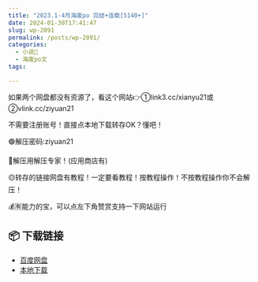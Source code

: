 ```yaml
---
title: "2023.1-4月海废po 完结+连载[5140+]"
date: 2024-01-30T17:41:47
slug: wp-2091
permalink: /posts/wp-2091/
categories:
  - 小说📖
  - 海废po文
tags:

---
```


如果两个网盘都没有资源了，看这个网站👉①link3.cc/xianyu21或②vlink.cc/ziyuan21

不需要注册账号！直接点本地下载转存OK？懂吧！

🟢解压密码:ziyuan21

🔵解压用解压专家！(应用商店有)

🟡转存的链接网盘有教程！一定要看教程！按教程操作！不按教程操作你不会解压！

💰🈶能力的宝，可以点左下角赞赏支持一下网站运行

## 📦 下载链接
- [百度网盘](https://blziyuan21.com/pay-download/2091?key=39910bc512&down_id=0)
- [本地下载](https://blziyuan21.com/pay-download/2091?key=39910bc512&down_id=1)


